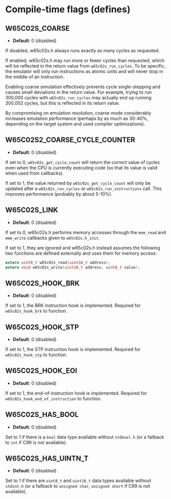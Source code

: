 # Compile-time flags (defines)

## W65C02S_COARSE
* **Default**: 0 (disabled)

If disabled, w65c02s.h always runs exactly as many cycles as requested.

If enabled, w65c02s.h may run more or fewer cycles than requested, which
will be reflected in the return value from `w65c02s_run_cycles`. To be
specific, the emulator will only run instructions as atomic units and will
never stop in the middle of an instruction. 

Enabling coarse simulation effectively prevents cycle single-stepping and
causes small deviations in the return value. For example, trying to run
300,000 cycles with `w65c02s_run_cycles` may actually end up running
300,002 cycles, but this is reflected in its return value.

By compromising on emulation resolution, coarse mode considerably increases
emulation performance (perhaps by as much as 30-40%, depending on the
target system and used compiler optimizations).

## W65C02S2_COARSE_CYCLE_COUNTER
* **Default**: 0 (disabled)

If set to 0, `w65c02s_get_cycle_count` will return the correct value of cycles
even when the CPU is currently executing code (so that its value is valid
when used from callbacks).

If set to 1, the value returned by `w65c02s_get_cycle_count` will only be
updated after a `w65c02s_run_cycles` or `w65c02s_run_instructions` call.
This improves performance (probably by about 5-10%).

## W65C02S_LINK
* **Default**: 0 (disabled)

If set to 0, w65c02s.h performs memory accesses through the `mem_read` and
`mem_write` callbacks given to `w65c02s.h_init`.

If set to 1, they are ignored and w65c02s.h instead assumes the following
two functions are defined externally and uses them for memory access:

```c
extern uint8_t w65c02s_read(uint16_t address);
extern void w65c02s_write(uint16_t address, uint8_t value);
```

## W65C02S_HOOK_BRK
* **Default**: 0 (disabled)

If set to 1, the BRK instruction hook is implemented. Required for
`w65c02s_hook_brk` to function.

## W65C02S_HOOK_STP
* **Default**: 0 (disabled)

If set to 1, the STP instruction hook is implemented. Required for
`w65c02s_hook_stp` to function.

## W65C02S_HOOK_EOI
* **Default**: 0 (disabled)

If set to 1, the end-of-instruction hook is implemented. Required for
`w65c02s_hook_end_of_instruction` to function.

## W65C02S_HAS_BOOL
* **Default**: 0 (disabled)

Set to 1 if there is a `bool` data type available without `stdbool.h`
(or a fallback to `int` if C99 is not available).

## W65C02S_HAS_UINTN_T
* **Default**: 0 (disabled)

Set to 1 if there are `uint8_t` and `uint16_t` data types available
without `stdint.h` (or a fallback to `unsigned char`, `unsigned short`
if C99 is not available).
